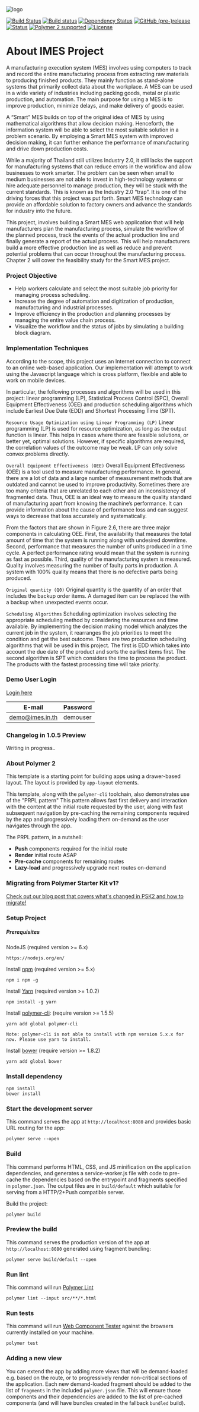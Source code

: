 <img src="https://cdn.rawgit.com/jukbot/smart-industry/e6721339/imes_splash.png" alt="logo"/>

[![Build Status](https://travis-ci.org/jukbot/smart-industry.svg?branch=master)](https://travis-ci.org/jukbot/smart-industry)
[![Build status](https://ci.appveyor.com/api/projects/status/9xe5idqvwiy1a812/branch/master?svg=true)](https://ci.appveyor.com/project/jukbot/smart-industry/branch/master)
[![Dependency Status](https://gemnasium.com/badges/github.com/jukbot/smart-industry.svg)](https://gemnasium.com/github.com/jukbot/smart-industry)
[![GitHub (pre-)release](https://img.shields.io/github/release/jukbot/smart-industry/all.svg)](https://github.com/jukbot/smart-industry/releases/)
[![Status](https://img.shields.io/badge/status-alpha-yellow.svg)](https://github.com/jukbot/smart-industry/projects/2)
[![Polymer 2 supported](https://img.shields.io/badge/Polymer2-supported-f50057.svg)](https://github.com/jukbot/smart-industry/)
[![License](https://img.shields.io/badge/License-Apache%202.0-green.svg)](https://opensource.org/licenses/Apache-2.0)

# About IMES Project

A manufacturing execution system (MES) involves using computers to track and record the entire manufacturing process from extracting raw materials to producing finished products. They mainly function as stand-alone systems that primarily collect data about the workplace. A MES can be used in a wide variety of industries including packing goods, metal or plastic production, and automation.  The main purpose for using a MES is to improve production, minimize delays, and make delivery of goods easier.

A “Smart” MES builds on top of the original idea of MES by using mathematical algorithms that allow decision making. Henceforth, the information system will be able to select the most suitable solution in a problem scenario. By employing a Smart MES system with improved decision making, it can further enhance the performance of manufacturing and drive down production costs.

While a majority of Thailand still utilizes Industry 2.0, it still lacks the support for manufacturing systems that can reduce errors in the workflow and allow businesses to work smarter. The problem can be seen when small to medium businesses are not able to invest in high-technology systems or hire adequate personnel to manage production, they will be stuck with the current standards. This is known as the Industry 2.0 “trap”. It is one of the driving forces that this project was put forth. Smart MES technology can provide an affordable solution to factory owners and advance the standards for industry into the future. 

This project, involves building a Smart MES web application that will help manufacturers plan the manufacturing process, simulate the workflow of the planned process, track the events of the actual production line and finally generate a report  of the actual process. This will help manufacturers build a more effective production line as well as reduce and prevent potential problems that can occur throughout the manufacturing process. Chapter 2 will cover the feasibility study for the Smart MES project.

### Project Objective

- Help workers calculate and select the most suitable job priority for managing process scheduling.
- Increase the degree of automation and digitization of production, manufacturing and industrial processes.
- Improve efficiency in the production and planning processes by managing the entire value chain process.
- Visualize the workflow and the status of jobs by simulating a building block diagram.


### Implementation Techniques
According to the scope, this project uses an Internet connection to connect to an online web-based application. Our implementation will attempt to work using the Javascript language which is cross platform, flexible and able to work on mobile devices. 


In particular, the following processes and algorithms will be used in this project: linear programming (LP), Statistical Process Control (SPC), Overall Equipment Effectiveness (OEE) and production scheduling algorithms which include Earliest Due Date (EDD) and Shortest Processing Time (SPT).

``Resource Usage Optimization using Linear Programming (LP)``
Linear programming (LP) is used for resource optimization, as long as the output function is linear.  This helps in cases where there are feasible solutions, or better yet, optimal solutions. However, if specific algorithms are required, the correlation values of the outcome may be weak. LP can only solve convex problems directly.

``Overall Equipment Effectiveness (OEE)``
Overall Equipment Effectiveness (OEE) is a tool used to measure manufacturing performance. In general, there are a lot of data and a large number of measurement methods that are outdated and cannot be used to improve productivity. Sometimes there are too many criteria that are unrelated to each other and an inconsistency of fragmented data. Thus, OEE is an ideal way to measure the quality standard of manufacturing apart from knowing the machine’s performance. It can provide information about the cause of performance loss and can suggest ways to decrease that loss accurately and systematically. 

From the factors that are shown in Figure 2.6, there are three major components in calculating OEE. First, the availability that measures the total amount of time that the system is running along with undesired downtime. Second, performance that measures the number of units produced in a time cycle. A perfect performance rating would mean that the system is running as fast as possible. Third, quality of the manufacturing system is measured. Quality involves measuring the number of faulty parts in production. A system with 100% quality means that there is no defective parts being produced.

``Original quantity (Q0)``
Original quantity is the quantity of an order that includes the backup order items. A damaged item can  be replaced the with a backup when unexpected events occur.

``Scheduling Algorithms``
Scheduling optimization involves selecting the appropriate scheduling method by considering the resources and time available. By implementing the decision making model which analyzes the current job in the system, it rearranges the job priorities to meet the condition and get the best outcome. There are two production scheduling algorithms that will be used in this project. The first is EDD which takes into account the due date of the product and sorts the earliest items first. The second algorithm is SPT which considers the time to process the product. The products with the fastest processing time will take priority. 


### Demo User Login 

[Login here](https://smart-mes.firebaseapp.com/)

| E-mail | Password | 
|---------|---------------|
| demo@imes.in.th | demouser |

### Changelog in 1.0.5 Preview

Writing in progress..


### About Polymer 2 

This template is a starting point for building apps using a drawer-based
layout. The layout is provided by `app-layout` elements.

This template, along with the `polymer-cli` toolchain, also demonstrates use
of the "PRPL pattern" This pattern allows fast first delivery and interaction with
the content at the initial route requested by the user, along with fast subsequent
navigation by pre-caching the remaining components required by the app and
progressively loading them on-demand as the user navigates through the app.

The PRPL pattern, in a nutshell:

* **Push** components required for the initial route
* **Render** initial route ASAP
* **Pre-cache** components for remaining routes
* **Lazy-load** and progressively upgrade next routes on-demand

### Migrating from Polymer Starter Kit v1?

[Check out our blog post that covers what's changed in PSK2 and how to migrate!](https://www.polymer-project.org/1.0/blog/2016-08-18-polymer-starter-kit-or-polymer-cli.html)

### Setup Project

##### Prerequisites

NodeJS (required version >= 6.x)

    https://nodejs.org/en/

Install [npm](https://www.npmjs.com) (required version >= 5.x)

    npm i npm -g

Install [Yarn](https://yarnpkg.com/en/) (required version >= 1.0.2)

    npm install -g yarn

Install [polymer-cli](https://github.com/Polymer/polymer-cli): (require version >= 1.5.5)

    yarn add global polymer-cli

`Note: polymer-cli is not able to install with npm version 5.x.x for now. Please use yarn to install.`

Install [bower](https://bower.io/) (require version >= 1.8.2)

    yarn add global bower


### Install dependency

    npm install
    bower install

### Start the development server

This command serves the app at `http://localhost:8080` and provides basic URL
routing for the app:

    polymer serve --open


### Build

This command performs HTML, CSS, and JS minification on the application
dependencies, and generates a service-worker.js file with code to pre-cache the
dependencies based on the entrypoint and fragments specified in `polymer.json`.
The output files are in `build/default` which suitable for serving from a HTTP/2+Push compatible server.

Build the project: 

    polymer build

### Preview the build

This command serves the production version of the app at `http://localhost:8080`
generated using fragment bundling:

    polymer serve build/default --open

### Run lint

This command will run
[Polymer Lint](https://github.com/Polymer/polymer-cli) 

    polymer lint --input src/**/*.html

### Run tests

This command will run
[Web Component Tester](https://github.com/Polymer/web-component-tester) against the
browsers currently installed on your machine.

    polymer test

### Adding a new view

You can extend the app by adding more views that will be demand-loaded
e.g. based on the route, or to progressively render non-critical sections
of the application.  Each new demand-loaded fragment should be added to the
list of `fragments` in the included `polymer.json` file.  This will ensure
those components and their dependencies are added to the list of pre-cached
components (and will have bundles created in the fallback `bundled` build).
